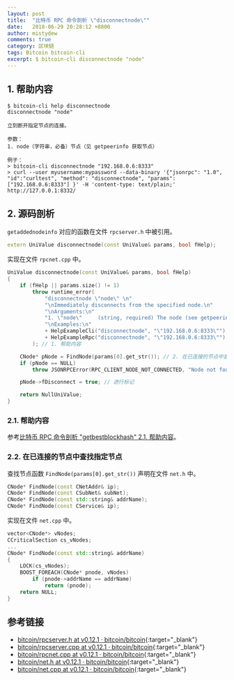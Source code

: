 ```yaml
---
layout: post
title:  "比特币 RPC 命令剖析 \"disconnectnode\""
date:   2018-06-29 20:28:12 +0800
author: mistydew
comments: true
category: 区块链
tags: Bitcoin bitcoin-cli
excerpt: $ bitcoin-cli disconnectnode "node"
---
```

## 1. 帮助内容

```shell
$ bitcoin-cli help disconnectnode
disconnectnode "node"

立刻断开指定节点的连接。

参数：
1. node（字符串，必备）节点（见 getpeerinfo 获取节点）

例子：
> bitcoin-cli disconnectnode "192.168.0.6:8333"
> curl --user myusername:mypassword --data-binary '{"jsonrpc": "1.0", "id":"curltest", "method": "disconnectnode", "params": ["192.168.0.6:8333"] }' -H 'content-type: text/plain;' http://127.0.0.1:8332/
```

## 2. 源码剖析

`getaddednodeinfo` 对应的函数在文件 `rpcserver.h` 中被引用。

```cpp
extern UniValue disconnectnode(const UniValue& params, bool fHelp);
```

实现在文件 `rpcnet.cpp` 中。

```cpp
UniValue disconnectnode(const UniValue& params, bool fHelp)
{
    if (fHelp || params.size() != 1)
        throw runtime_error(
            "disconnectnode \"node\" \n"
            "\nImmediately disconnects from the specified node.\n"
            "\nArguments:\n"
            "1. \"node\"     (string, required) The node (see getpeerinfo for nodes)\n"
            "\nExamples:\n"
            + HelpExampleCli("disconnectnode", "\"192.168.0.6:8333\"")
            + HelpExampleRpc("disconnectnode", "\"192.168.0.6:8333\"")
        ); // 1. 帮助内容

    CNode* pNode = FindNode(params[0].get_str()); // 2. 在已连接的节点中查找指定节点
    if (pNode == NULL)
        throw JSONRPCError(RPC_CLIENT_NODE_NOT_CONNECTED, "Node not found in connected nodes");

    pNode->fDisconnect = true; // 进行标记

    return NullUniValue;
}
```

### 2.1. 帮助内容

参考[比特币 RPC 命令剖析 "getbestblockhash" 2.1. 帮助内容](/blog/2018/05/bitcoin-rpc-command-getbestblockhash.html#21-帮助内容)。

### 2.2. 在已连接的节点中查找指定节点

查找节点函数 `FindNode(params[0].get_str())` 声明在文件 `net.h` 中。

```cpp
CNode* FindNode(const CNetAddr& ip);
CNode* FindNode(const CSubNet& subNet);
CNode* FindNode(const std::string& addrName);
CNode* FindNode(const CService& ip);
```

实现在文件 `net.cpp` 中。

```cpp
vector<CNode*> vNodes;
CCriticalSection cs_vNodes;
...
CNode* FindNode(const std::string& addrName)
{
    LOCK(cs_vNodes);
    BOOST_FOREACH(CNode* pnode, vNodes)
        if (pnode->addrName == addrName)
            return (pnode);
    return NULL;
}
```

## 参考链接

* [bitcoin/rpcserver.h at v0.12.1 · bitcoin/bitcoin](https://github.com/bitcoin/bitcoin/blob/v0.12.1/src/rpcserver.h){:target="_blank"}
* [bitcoin/rpcserver.cpp at v0.12.1 · bitcoin/bitcoin](https://github.com/bitcoin/bitcoin/blob/v0.12.1/src/rpcserver.cpp){:target="_blank"}
* [bitcoin/rpcnet.cpp at v0.12.1 · bitcoin/bitcoin](https://github.com/bitcoin/bitcoin/blob/v0.12.1/src/rpcnet.cpp){:target="_blank"}
* [bitcoin/net.h at v0.12.1 · bitcoin/bitcoin](https://github.com/bitcoin/bitcoin/blob/v0.12.1/src/net.h){:target="_blank"}
* [bitcoin/net.cpp at v0.12.1 · bitcoin/bitcoin](https://github.com/bitcoin/bitcoin/blob/v0.12.1/src/net.cpp){:target="_blank"}
